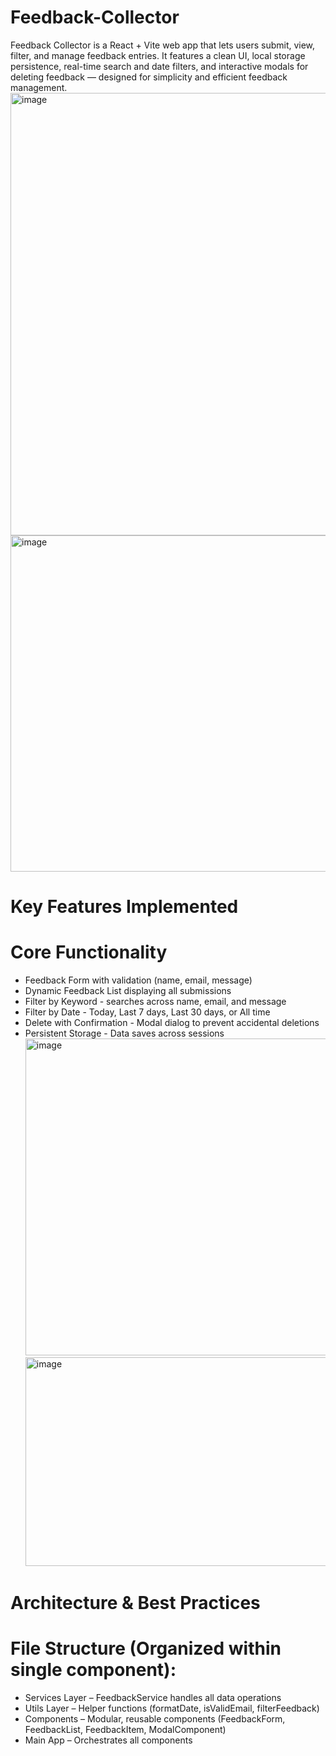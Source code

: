 # Feedback-Collector
Feedback Collector is a React + Vite web app that lets users submit, view, filter, and manage feedback entries. It features a clean UI, local storage persistence, real-time search and date filters, and interactive modals for deleting feedback — designed for simplicity and efficient feedback management.
<img width="1914" height="708" alt="image" src="https://github.com/user-attachments/assets/79ec0b62-0ba0-4075-9627-ff57e2f268c5" />
<img width="1167" height="538" alt="image" src="https://github.com/user-attachments/assets/d06e3fcb-ba56-43f3-8346-116d20719ac8" />

# Key Features Implemented
  # Core Functionality
- Feedback Form with validation (name, email, message)
- Dynamic Feedback List displaying all submissions
- Filter by Keyword - searches across name, email, and message
- Filter by Date - Today, Last 7 days, Last 30 days, or All time
- Delete with Confirmation - Modal dialog to prevent accidental deletions
- Persistent Storage - Data saves across sessions
  <img width="1053" height="507" alt="image" src="https://github.com/user-attachments/assets/c9cca5dc-e9a2-41bf-8841-de6fd2d687d2" />
  <img width="1020" height="334" alt="image" src="https://github.com/user-attachments/assets/e01882fc-80b8-48bb-98b3-8d300b4dd356" />



# Architecture & Best Practices
  # File Structure (Organized within single component):
- Services Layer – FeedbackService handles all data operations
- Utils Layer – Helper functions (formatDate, isValidEmail, filterFeedback)
- Components – Modular, reusable components (FeedbackForm, FeedbackList, FeedbackItem, ModalComponent)
- Main App – Orchestrates all components
